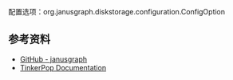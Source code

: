 配置选项：org.janusgraph.diskstorage.configuration.ConfigOption

## 参考资料

* [GitHub - janusgraph](https://github.com/JanusGraph/janusgraph)
* [TinkerPop Documentation](https://tinkerpop.apache.org/docs/3.5.3/reference/)